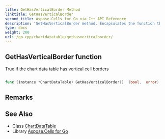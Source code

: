 ```yaml
---
title: GetHasVerticalBorder Method 
linktitle: GetHasVerticalBorder
second_title: Aspose.Cells for Go via C++ API Reference
description: 'GetHasVerticalBorder method. Encapsulates the function that represents gethasverticalborder in Go.'
type: docs
weight: 200
url: /go-cpp/chartdatatable/gethasverticalborder/
---
```


## GetHasVerticalBorder function

True if the chart data table has vertical cell borders

```go

func (instance *ChartDataTable) GetHasVerticalBorder()  (bool,  error) 

```

## Remarks


## See Also

* Class [ChartDataTable](../)
* Library [Aspose.Cells for Go](../../)
